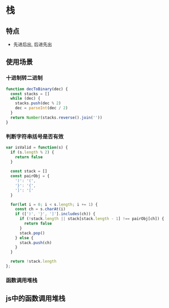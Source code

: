 # 栈

## 特点

- 先进后出, 后进先出

## 使用场景

### 十进制转二进制

```js
function decToBinary(dec) {
  const stacks = []
  while (dec) {
    stacks.push(dec % 2)
    dec = parseInt(dec / 2)
  }
  return Number(stacks.reverse().join(''))
}
```

### 判断字符串括号是否有效

```js
var isValid = function(s) {
  if (s.length % 2) {
    return false
  }
  
  const stack = []
  const pairObj = {
    ')': '(',
    '}': '{',
    ']': '['
  }

  for(let i = 0; i < s.length; i += 1) {
    const ch = s.charAt(i)
    if ([')', '}', ']'].includes(ch)) {
      if (!stack.length || stack[stack.length - 1] !== pairObj[ch]) {
        return false
      }
      stack.pop()
    } else {
      stack.push(ch)
    }
  }

  return !stack.length
};
```

### 函数调用堆栈

## js中的函数调用堆栈